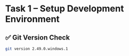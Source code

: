 # Task 1 – Setup Development Environment

## ✅ Git Version Check

```bash
git version 2.49.0.windows.1

